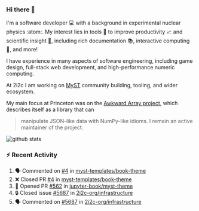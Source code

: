 ### Hi there 👋 

I'm a software developer 💻 with a background in experimental nuclear physics :atom:. My interest lies in tools :wrench: to improve productivity :chart_with_upwards_trend: and scientific insight :telescope:, including rich documentation 📚, interactive computing 🧮, and more! 

I have experience in many aspects of software engineering, including game design, full-stack web development, and high-performance numeric computing. 

At 2i2c I am working on [MyST](https://github.com/jupyter-book/mystmd) community building, tooling, and wider ecosystem. 

My main focus at Princeton was on the [Awkward Array project](awkward-array.org/), which describes itself as a library that can 
> manipulate JSON-like data with NumPy-like idioms. I remain an active maintainer of the project. 

![github stats](https://github-readme-stats.vercel.app/api?username=agoose77&show_icons=true&hide_rank=true&hide_title=true&bg_color=30,e76445,904e95&text_color=efe3ec&icon_color=efe3ec)
<!--
**agoose77/agoose77** is a ✨ _special_ ✨ repository because its `README.md` (this file) appears on your GitHub profile.

Here are some ideas to get you started:

- 🔭 I’m currently working on ...
- 🌱 I’m currently learning ...
- 👯 I’m looking to collaborate on ...
- 🤔 I’m looking for help with ...
- 💬 Ask me about ...
- 📫 How to reach me: ...
- 😄 Pronouns: ...
- ⚡ Fun fact: ...
-->

### :zap: Recent Activity

<!--START_SECTION:activity-->
1. 🗣 Commented on [#4](https://github.com/myst-templates/book-theme/pull/4#issuecomment-2714910053) in [myst-templates/book-theme](https://github.com/myst-templates/book-theme)
2. ❌ Closed PR [#4](https://github.com/myst-templates/book-theme/pull/4) in [myst-templates/book-theme](https://github.com/myst-templates/book-theme)
3. 💪 Opened PR [#562](https://github.com/jupyter-book/myst-theme/pull/562) in [jupyter-book/myst-theme](https://github.com/jupyter-book/myst-theme)
4. 🔒 Closed issue [#5687](https://github.com/2i2c-org/infrastructure/issues/5687) in [2i2c-org/infrastructure](https://github.com/2i2c-org/infrastructure)
5. 🗣 Commented on [#5687](https://github.com/2i2c-org/infrastructure/issues/5687#issuecomment-2714886256) in [2i2c-org/infrastructure](https://github.com/2i2c-org/infrastructure)
<!--END_SECTION:activity-->
